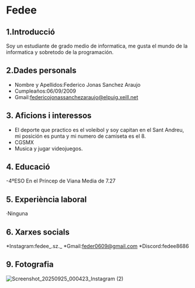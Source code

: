 # Fedee

## 1.Introducció
Soy un estudiante de grado medio de informatica, me gusta el mundo de la informatica y sobretodo de la programación.

## 2.Dades personals
* Nombre y Apellidos:Federico Jonas Sanchez Araujo
* Cumpleaños:06/09/2009
* Gmail:[federicojonassanchezaraujo@elpuig.xeill.net](https://mail.google.com/mail/u/0/?tab=rm&ogbl#inbox)
## 3. Aficions i interessos
* El deporte que practico es el voleibol y soy capitan en el Sant Andreu, mi posición es punta y mi numero de camiseta es el 8.
* CGSMX
* Musica y jugar videojuegos.
## 4. Educació
-4ºESO
En el Príncep de Viana 
Media de 7.27
## 5. Experiència laboral
·Ninguna
## 6. Xarxes socials
*Instagram:fedee_.sz._
*Gmail:feder0609@gmail.com
*Discord:fedee8686
## 9. Fotografia
![Screenshot_20250925_000423_Instagram (2)](https://github.com/user-attachments/assets/2e9098b6-d910-4c6f-a83c-7f7369b1c5ad)
